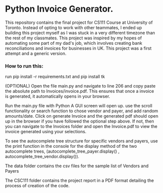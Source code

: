 # Python Invoice Generator.

This repository contains the final project for CS111 Course at University of Toronto. Instead of opting to work with other teammates, I ended up building this project myself as I was stuck in a very different timezone than the rest of my classmates. This project was inspired by my hopes of automating some part of my dad's job, which involves creating bank reconciliations and invoices for businesses in UK. This project was a first attempt and a generic version. 

### How to run this:

run  pip install -r requirements.txt and pip install tk

(OPTIONAL) Open the file main.py and navigate to line 206 and copy paste the absolute path to Invoices/invoice.pdf. This ensures that once a invoice is generated, it automatically opens in your browser.

Run the main.py file with Python
A GUI screen will open up. use the scroll functionality or search function to chose vendor and payer, and add random amounts/date.
Click on generate Invoice and the generated pdf should open up in the browser if you have followed the optional step above. If not, then you can navigate to the Invoices folder and open the Invoice.pdf to view the invoice generated using your selections.


To see the autocomplete tree structure for specific vendors and payers, use the print function in the console for the display method of the two autocomplete trees, (autocomplete_tree_payer.display() , autocomplete_tree_vendor.display()).

The data folder contains the csv files for the sample list of Vendors and Payers

The CSC111 folder contains the project report in a PDF format detailing the process of creation of the code.
